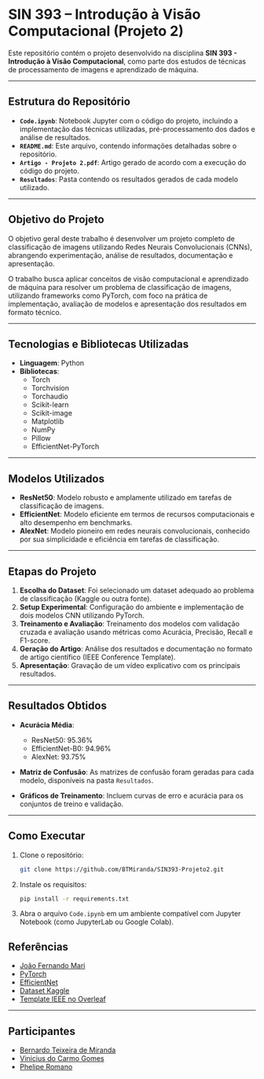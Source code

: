 # SIN 393 – Introdução à Visão Computacional (Projeto 2)

Este repositório contém o projeto desenvolvido na disciplina **SIN 393 - Introdução à Visão Computacional**, como parte dos estudos de técnicas de processamento de imagens e aprendizado de máquina.

---

## Estrutura do Repositório

- **`Code.ipynb`**: Notebook Jupyter com o código do projeto, incluindo a implementação das técnicas utilizadas, pré-processamento dos dados e análise de resultados.
- **`README.md`**: Este arquivo, contendo informações detalhadas sobre o repositório.
- **`Artigo - Projeto 2.pdf`**: Artigo gerado de acordo com a execução do código do projeto.
- **`Resultados`**: Pasta contendo os resultados gerados de cada modelo utilizado.

---

## Objetivo do Projeto

O objetivo geral deste trabalho é desenvolver um projeto completo de classificação de imagens utilizando Redes Neurais Convolucionais (CNNs), abrangendo experimentação, análise de resultados, documentação e apresentação.

O trabalho busca aplicar conceitos de visão computacional e aprendizado de máquina para resolver um problema de classificação de imagens, utilizando frameworks como PyTorch, com foco na prática de implementação, avaliação de modelos e apresentação dos resultados em formato técnico.

---

## Tecnologias e Bibliotecas Utilizadas

- **Linguagem**: Python
- **Bibliotecas**:
  - Torch
  - Torchvision
  - Torchaudio
  - Scikit-learn
  - Scikit-image
  - Matplotlib
  - NumPy
  - Pillow
  - EfficientNet-PyTorch

---

## Modelos Utilizados
- **ResNet50**: Modelo robusto e amplamente utilizado em tarefas de classificação de imagens.
- **EfficientNet**: Modelo eficiente em termos de recursos computacionais e alto desempenho em benchmarks.
- **AlexNet**: Modelo pioneiro em redes neurais convolucionais, conhecido por sua simplicidade e eficiência em tarefas de classificação.

---

## Etapas do Projeto

1. **Escolha do Dataset**: Foi selecionado um dataset adequado ao problema de classificação (Kaggle ou outra fonte).
2. **Setup Experimental**: Configuração do ambiente e implementação de dois modelos CNN utilizando PyTorch.
3. **Treinamento e Avaliação**: Treinamento dos modelos com validação cruzada e avaliação usando métricas como Acurácia, Precisão, Recall e F1-score.
4. **Geração do Artigo**: Análise dos resultados e documentação no formato de artigo científico (IEEE Conference Template).
5. **Apresentação**: Gravação de um vídeo explicativo com os principais resultados.

---

## Resultados Obtidos

- **Acurácia Média**:
  - ResNet50: 95.36%
  - EfficientNet-B0: 94.96%
  - AlexNet: 93.75%
  
- **Matriz de Confusão**:
  As matrizes de confusão foram geradas para cada modelo, disponíveis na pasta `Resultados`.
- **Gráficos de Treinamento**:
  Incluem curvas de erro e acurácia para os conjuntos de treino e validação.

---

## Como Executar

1. Clone o repositório:
   ```bash
   git clone https://github.com/BTMiranda/SIN393-Projeto2.git
   ```
2. Instale os requisitos:
   ```bash
   pip install -r requirements.txt
   ```
3. Abra o arquivo `Code.ipynb` em um ambiente compatível com Jupyter Notebook (como JupyterLab ou Google Colab).

## Referências

- [João Fernando Mari](https://github.com/joaofmari/SIN392_Introduction-to-digital-image-processing_2023)
- [PyTorch](https://pytorch.org/)
- [EfficientNet](https://github.com/lukemelas/EfficientNet-PyTorch)
- [Dataset Kaggle](https://www.kaggle.com/)
- [Template IEEE no Overleaf](https://www.overleaf.com/latex/templates/ieee-conference-template/grfzhhncsfqn)

---

## Participantes

- [Bernardo Teixeira de Miranda](https://github.com/BTMiranda)
- [Vinicius do Carmo Gomes](https://github.com/ViniciusGomesc) 
- [Phelipe Romano](https://github.com/phromanomr)
